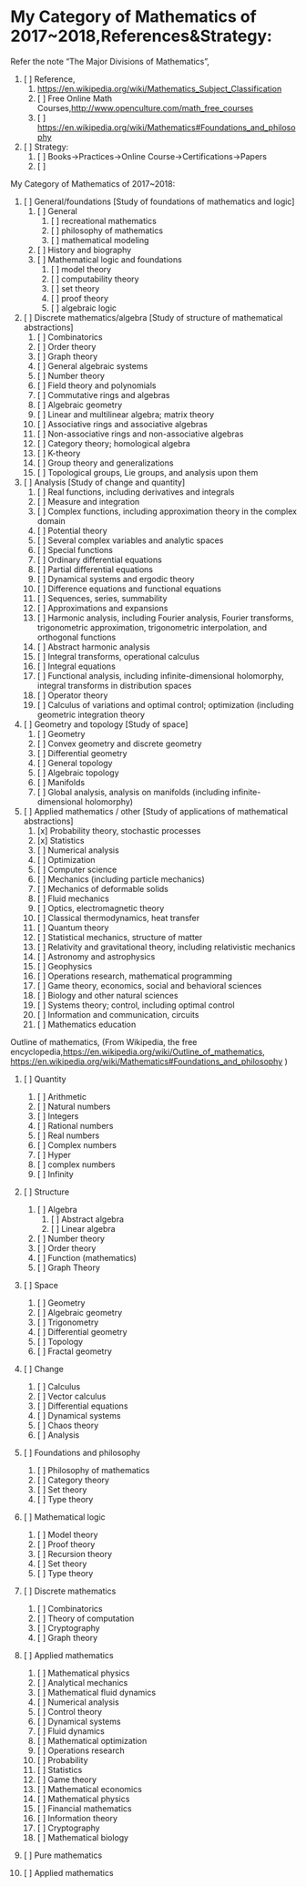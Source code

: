 

# My Category of Mathematics of 2017~2018,References&Strategy: 

Refer the note “The Major Divisions of Mathematics”,

1. [ ] Reference, 
    1. https://en.wikipedia.org/wiki/Mathematics_Subject_Classification
    2. [ ] Free Online Math Courses,http://www.openculture.com/math_free_courses
    3. [ ] https://en.wikipedia.org/wiki/Mathematics#Foundations_and_philosophy
2. [ ] Strategy: 
    1. [ ] Books->Practices->Online Course->Certifications->Papers
    2. [ ] 

My Category of Mathematics of 2017~2018:
1. [ ] General/foundations [Study of foundations of mathematics and logic]
    1. [ ] General
        1. [ ] recreational mathematics
        2. [ ] philosophy of mathematics
        3. [ ] mathematical modeling
    2. [ ] History and biography
    3. [ ] Mathematical logic and foundations
        1. [ ] model theory
        2. [ ] computability theory
        3. [ ] set theory
        4. [ ] proof theory
        5. [ ] algebraic logic
2. [ ] Discrete mathematics/algebra [Study of structure of mathematical abstractions]
    1. [ ] Combinatorics
    2. [ ] Order theory 
    3. [ ] Graph theory
    4. [ ] General algebraic systems
    5. [ ] Number theory
    6. [ ] Field theory and polynomials
    7. [ ] Commutative rings and algebras
    8. [ ] Algebraic geometry
    9. [ ] Linear and multilinear algebra; matrix theory
    10. [ ] Associative rings and associative algebras
    11. [ ] Non-associative rings and non-associative algebras
    12. [ ] Category theory; homological algebra
    13. [ ] K-theory
    14. [ ] Group theory and generalizations
    15. [ ] Topological groups, Lie groups, and analysis upon them
3. [ ] Analysis [Study of change and quantity]
    1. [ ] Real functions, including derivatives and integrals
    2. [ ] Measure and integration
    3. [ ] Complex functions, including approximation theory in the complex domain
    4. [ ] Potential theory
    5. [ ] Several complex variables and analytic spaces
    6. [ ] Special functions
    7. [ ] Ordinary differential equations
    8. [ ] Partial differential equations
    9. [ ] Dynamical systems and ergodic theory
    10. [ ] Difference equations and functional equations
    11. [ ] Sequences, series, summability
    12. [ ] Approximations and expansions
    13. [ ] Harmonic analysis, including Fourier analysis, Fourier transforms, trigonometric approximation, trigonometric interpolation, and orthogonal functions
    14. [ ] Abstract harmonic analysis
    15. [ ] Integral transforms, operational calculus
    16. [ ] Integral equations
    17. [ ] Functional analysis, including infinite-dimensional holomorphy, integral transforms in distribution spaces
    18. [ ] Operator theory
    19. [ ] Calculus of variations and optimal control; optimization (including geometric integration theory
4. [ ] Geometry and topology [Study of space]
    1. [ ] Geometry
    2. [ ] Convex geometry and discrete geometry
    3. [ ] Differential geometry
    4. [ ] General topology 
    5. [ ] Algebraic topology
    6. [ ] Manifolds
    7. [ ] Global analysis, analysis on manifolds (including infinite-dimensional holomorphy)
5. [ ] Applied mathematics / other [Study of applications of mathematical abstractions]
    1. [x] Probability theory, stochastic processes
    2. [x] Statistics
    3. [ ] Numerical analysis
    4. [ ] Optimization
    5. [ ] Computer science
    6. [ ] Mechanics (including particle mechanics)
    7. [ ] Mechanics of deformable solids
    8. [ ] Fluid mechanics
    9. [ ] Optics, electromagnetic theory
    10. [ ] Classical thermodynamics, heat transfer
    11. [ ] Quantum theory
    12. [ ] Statistical mechanics, structure of matter
    13. [ ] Relativity and gravitational theory, including relativistic mechanics
    14. [ ] Astronomy and astrophysics
    15. [ ] Geophysics
    16. [ ] Operations research, mathematical programming
    17. [ ] Game theory, economics, social and behavioral sciences
    18. [ ] Biology and other natural sciences
    19. [ ] Systems theory; control, including optimal control
    20. [ ] Information and communication, circuits
    21. [ ] Mathematics education


Outline of mathematics,
(From Wikipedia, the free encyclopedia,https://en.wikipedia.org/wiki/Outline_of_mathematics, https://en.wikipedia.org/wiki/Mathematics#Foundations_and_philosophy )

1. [ ] Quantity
    1. [ ] Arithmetic
    2. [ ] Natural numbers
    3. [ ] Integers
    4. [ ] Rational numbers
    5. [ ] Real numbers
    6. [ ] Complex numbers
    7. [ ] Hyper
    8. [ ] complex numbers
    9. [ ] Infinity
2. [ ] Structure
    1. [ ] Algebra
        1. [ ] Abstract algebra
        2. [ ] Linear algebra
    2. [ ] Number theory
    3. [ ] Order theory
    4. [ ] Function (mathematics)
    5. [ ] Graph Theory
3. [ ] Space
    1. [ ] Geometry
    2. [ ] Algebraic geometry
    3. [ ] Trigonometry
    4. [ ] Differential geometry
    5. [ ] Topology
    6. [ ] Fractal geometry
4. [ ] Change
    1. [ ] Calculus
    2. [ ] Vector calculus
    3. [ ] Differential equations
    4. [ ] Dynamical systems
    5. [ ] Chaos theory
    6. [ ] Analysis
5. [ ] Foundations and philosophy
    1. [ ] Philosophy of mathematics
    2. [ ] Category theory
    3. [ ] Set theory
    4. [ ] Type theory
6. [ ] Mathematical logic
    1. [ ] Model theory
    2. [ ] Proof theory
    3. [ ] Recursion theory
    4. [ ] Set theory
    5. [ ] Type theory
7. [ ] Discrete mathematics
    1. [ ] Combinatorics
    2. [ ] Theory of computation
    3. [ ] Cryptography
    4. [ ] Graph theory
8. [ ] Applied mathematics
    1. [ ] Mathematical physics
    2. [ ] Analytical mechanics
    3. [ ] Mathematical fluid dynamics
    4. [ ] Numerical analysis
    5. [ ] Control theory
    6. [ ] Dynamical systems
    7. [ ] Fluid dynamics
    8. [ ] Mathematical optimization
    9. [ ] Operations research
    10. [ ] Probability
    11. [ ] Statistics
    12. [ ] Game theory
    13. [ ] Mathematical economics
    14. [ ] Mathematical physics
    15. [ ] Financial mathematics
    16. [ ] Information theory 
    17. [ ] Cryptography
    18. [ ] Mathematical biology
 

1. [ ] Pure mathematics
2. [ ] Applied mathematics

